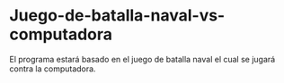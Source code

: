 # Juego-de-batalla-naval-vs-computadora
El programa estará basado en el juego de batalla naval el cual se jugará contra la computadora.
